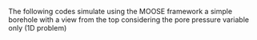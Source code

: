 The following codes simulate using the MOOSE framework a simple borehole with a view from the top considering the pore pressure variable only (1D problem)
